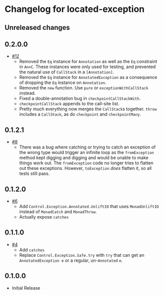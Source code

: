 # Changelog for located-exception

## Unreleased changes

## 0.2.0.0

- [#12](https://github.com/parsonsmatt/annotated-exception/pull/12)
    - Removed the `Eq` instance for `Annotation` as well as the `Eq` constraint
      in `AnnC`. These instances were only used for testing, and prevented the
      natural use of `CallStack` in a `[Annotation]`.
    - Removed the `Eq` instance for `AnnotatedException` as a consequence of
      dropping the `Eq` instance on `Annotation`.
    - Removed the `new` function. Use `pure` or `exceptionWithCallStack` instead.
    - Fixed a double-annotation bug in `checkpointCallStackWith`.
    - `checkpointCallStack` appends to the call-site list.
    - Pretty much everything now merges the `CallStack`s together. `throw`
      includes a `CallStack`, as do `checkpoint` and `checkpointMany`.

## 0.1.2.1

- [#8](https://github.com/parsonsmatt/annotated-exception/pull/8)
    - There was a bug where catching or trying to catch an exception of the
      wrong type would trigger an infinite loop as the `fromException` method
      kept digging and digging and would be unable to make things work out. The
      `fromException` code no longer tries to flatten out these exceptions.
      However, `toException` *does* flatten it, so all tests still pass.

## 0.1.2.0

- [#6](https://github.com/parsonsmatt/annotated-exception/pull/6)
    - Add `Control.Exception.Annotated.UnliftIO` that uses `MonadUnliftIO`
      instead of `MonadCatch` and `MonadThrow`.
    - Actually expose `catches`

## 0.1.1.0

- [#4](https://github.com/parsonsmatt/annotated-exception/pull/4)
    - Add `catches`
    - Replace `Control.Exception.Safe.try` with `try` that can get an
      `AnnotatedException e` or a regular, un-`Annotated` `e`.

## 0.1.0.0

- Initial Release
